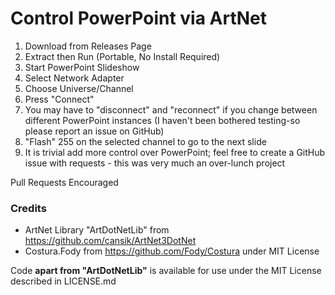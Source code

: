 # Control PowerPoint via ArtNet

1. Download from Releases Page
2. Extract then Run (Portable, No Install Required)
3. Start PowerPoint Slideshow
4. Select Network Adapter
5. Choose Universe/Channel
6. Press "Connect"
7. You may have to "disconnect" and "reconnect" if you change between different PowerPoint instances (I haven't been bothered testing-so please report an issue on GitHub)
8. "Flash" 255 on the selected channel to go to the next slide
9. It is trivial add more control over PowerPoint; feel free to create a GitHub issue with requests - this was very much an over-lunch project

Pull Requests Encouraged

### Credits

- ArtNet Library "ArtDotNetLib" from https://github.com/cansik/ArtNet3DotNet
- Costura.Fody from https://github.com/Fody/Costura under MIT License

Code **apart from "ArtDotNetLib"** is available for use under the MIT License described in LICENSE.md